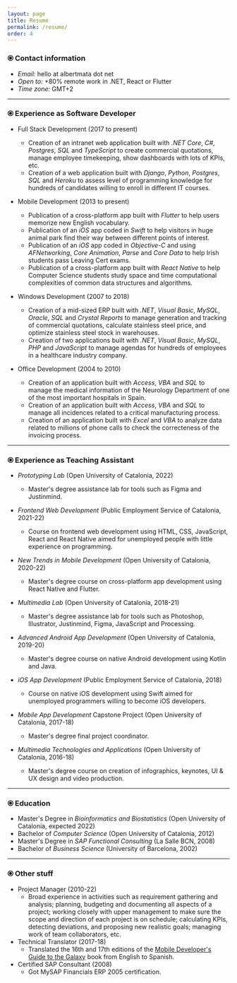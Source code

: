 ```yaml
---
layout: page
title: Resume
permalink: /resume/
order: 4
---
```

### <span class="cv-bullet">&#10687;</span> Contact information

- _Email:_ hello <span class="resume-grayed-out">at</span> albertmata <span class="resume-grayed-out">dot</span> net
- _Open to:_ +80% remote work in .NET, React or Flutter
- _Time zone:_ GMT+2

<hr />

### <span class="cv-bullet">&#10687;</span> Experience as Software Developer

* Full Stack Development <span class="resume-grayed-out">(2017 to present)</span>
    * Creation of an intranet web application built with _.NET Core_, _C#_, _Postgres_, _SQL_ and _TypeScript_ to create commercial quotations, manage employee timekeeping, show dashboards with lots of KPIs, etc.
    * Creation of a web application built with _Django_, _Python_, _Postgres_, _SQL_ and _Heroku_ to assess level of programming knowledge for hundreds of candidates willing to enroll in different IT courses.    

* Mobile Development <span class="resume-grayed-out">(2013 to present)</span>
    * Publication of a cross-platform app built with _Flutter_ to help users memorize new English vocabulary.
    * Publication of an _iOS_ app coded in _Swift_ to help visitors in huge animal park find their way between different points of interest.
    * Publication of an _iOS_ app coded in _Objective-C_ and using _AFNetworking_, _Core Animation_, _Parse_ and _Core Data_ to help Irish students pass Leaving Cert exams.         
    * Publication of a cross-platform app built with _React Native_ to help Computer Science students study space and time computational complexities of common data structures and algorithms.     

* Windows Development <span class="resume-grayed-out">(2007 to 2018)</span>
    * Creation of a mid-sized ERP built with _.NET_, _Visual Basic_, _MySQL_, _Oracle_, _SQL_ and _Crystal Reports_ to manage generation and tracking of commercial quotations, calculate stainless steel price, and optimize stainless steel stock in warehouses.   
    * Creation of two applications built with _.NET_, _Visual Basic_, _MySQL_, _PHP_ and _JavaScript_ to manage agendas for hundreds of employees in a healthcare industry company.

* Office Development <span class="resume-grayed-out">(2004 to 2010)</span>
    * Creation of an application built with _Access_, _VBA_ and _SQL_ to manage the medical information of the Neurology Department of one of the most important hospitals in Spain.
    * Creation of an application built with _Access_, _VBA_ and _SQL_ to manage all incidences related to a critical manufacturing process.     
    * Creation of an application built with _Excel_ and _VBA_ to analyze data related to millions of phone calls to check the correcteness of the invoicing process.

---

### <span class="cv-bullet">&#10687;</span> Experience as Teaching Assistant

* _Prototyping Lab_ <span class="resume-grayed-out">(Open University of Catalonia, 2022)</span>
    * Master's degree assistance lab for tools such as Figma and Justinmind.

* _Frontend Web Development_ <span class="resume-grayed-out">(Public Employment Service of Catalonia, 2021-22)</span>
    * Course on frontend web development using HTML, CSS, JavaScript, React and React Native aimed for unemployed people with little experience on programming.

* _New Trends in Mobile Development_ <span class="resume-grayed-out">(Open University of Catalonia, 2020-22)</span>
    * Master's degree course on cross-platform app development using React Native and Flutter.

* _Multimedia Lab_ <span class="resume-grayed-out">(Open University of Catalonia, 2018-21)</span>
    * Master's degree assistance lab for tools such as Photoshop, Illustrator, Justinmind, Figma, JavaScript and Processing.

* _Advanced Android App Development_ <span class="resume-grayed-out">(Open University of Catalonia, 2019-20)</span>
    * Master's degree course on native Android development using Kotlin and Java.

* _iOS App Development_ <span class="resume-grayed-out">(Public Employment Service of Catalonia, 2018)</span>
    * Course on native iOS development using Swift aimed for unemployed programmers willing to become iOS developers.

* _Mobile App Development_ Capstone Project <span class="resume-grayed-out">(Open University of Catalonia, 2017-18)</span>
    * Master's degree final project coordinator.

* _Multimedia Technologies and Applications_ <span class="resume-grayed-out">(Open University of Catalonia, 2016-18)</span>
    * Master's degree course on creation of infographics, keynotes, UI & UX design and video production.

---

### <span class="cv-bullet">&#10687;</span> Education

* Master's Degree in _Bioinformatics and Biostatistics_ <span class="resume-grayed-out">(Open University of Catalonia, expected 2022)</span>
* Bachelor of _Computer Science_ <span class="resume-grayed-out">(Open University of Catalonia, 2012)</span>
* Master's Degree in _SAP Functional Consulting_ <span class="resume-grayed-out">(La Salle BCN, 2008)</span>
* Bachelor of _Business Science_ <span class="resume-grayed-out">(University of Barcelona, 2002)</span>

---

### <span class="cv-bullet">&#10687;</span> Other stuff

* Project Manager <span class="resume-grayed-out">(2010-22)</span>
    * Broad experience in activities such as requirement gathering and analysis; planning, budgeting and documenting all aspects of a project; working closely with upper management to make sure the scope and direction of each project is on schedule; calculating KPIs, detecting deviations, and proposing new realistic goals; managing work of team collaborators, etc.
* Technical Translator <span class="resume-grayed-out">(2017-18)</span>
    * Translated the 16th and 17th editions of the [Mobile Developer's Guide to the Galaxy](https://www.open-xchange.com/resources/mobile-developers-guide-to-the-galaxy/) book from English to Spanish.
* Certified SAP Consultant <span class="resume-grayed-out">(2008)</span>
    * Got MySAP Financials ERP 2005 certification.